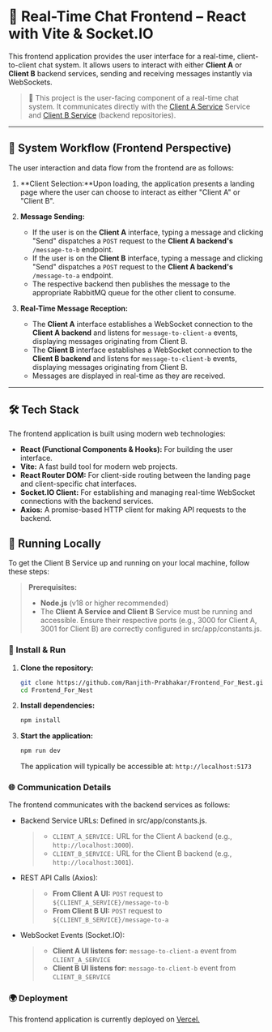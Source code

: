 # 💬 Real-Time Chat Frontend – React with Vite & Socket.IO

This frontend application provides the user interface for a real-time, client-to-client chat system. It allows users to interact with either **Client A** or **Client B** backend services, sending and receiving messages instantly via WebSockets.

> 🧠 This project is the user-facing component of a real-time chat system. It communicates directly with the [Client A Service](https://github.com/Ranjith-Prabhakar/Nest_Client_A) Service and [Client B Service](https://github.com/Ranjith-Prabhakar/Nest_Client_B) (backend repositories).

---

## 🔄 System Workflow (Frontend Perspective)

The user interaction and data flow from the frontend are as follows:

1.  **Client Selection:**Upon loading, the application presents a landing page where the user can choose to interact as either "Client A" or "Client B".
2.  **Message Sending:**

    - If the user is on the **Client A** interface, typing a message and clicking "Send" dispatches a `POST` request to the **Client A backend's** `/message-to-b` endpoint.
    - If the user is on the **Client B** interface, typing a message and clicking "Send" dispatches a `POST` request to the **Client A backend's** `/message-to-a` endpoint.
    - The respective backend then publishes the message to the appropriate RabbitMQ queue for the other client to consume.

3.  **Real-Time Message Reception:**

    - The **Client A** interface establishes a WebSocket connection to the **Client A backend** and listens for `message-to-client-a` events, displaying messages originating from Client B.
    - The **Client B** interface establishes a WebSocket connection to the **Client B backend** and listens for `message-to-client-b` events, displaying messages originating from Client B.
    - Messages are displayed in real-time as they are received.

---

## 🛠️ Tech Stack

The frontend application is built using modern web technologies:

- **React (Functional Components & Hooks):** For building the user interface.
- **Vite:** A fast build tool for modern web projects.
- **React Router DOM:** For client-side routing between the landing page and client-specific chat interfaces.
- **Socket.IO Client:** For establishing and managing real-time WebSocket connections with the backend services.
- **Axios:** A promise-based HTTP client for making API requests to the backend.

## 🚀 Running Locally

To get the Client B Service up and running on your local machine, follow these steps:

> **Prerequisites:**
>
> - **Node.js** (v18 or higher recommended)
> - The **Client A Service and Client B** Service must be running and accessible. Ensure their respective ports (e.g., 3000 for Client A, 3001 for Client B) are correctly configured in src/app/constants.js.

### 🔧 Install & Run

1.  **Clone the repository:**

    ```bash
    git clone https://github.com/Ranjith-Prabhakar/Frontend_For_Nest.git
    cd Frontend_For_Nest
    ```

2.  **Install dependencies:**

    ```bash
    npm install
    ```

3.  **Start the application:**

    ```bash
    npm run dev
    ```

    The application will typically be accessible at: `http://localhost:5173`

### 🌐 Communication Details

The frontend communicates with the backend services as follows:

- Backend Service URLs: Defined in src/app/constants.js.

  > - `CLIENT_A_SERVICE:` URL for the Client A backend (e.g.,` http://localhost:3000`).
  > - `CLIENT_B_SERVICE:` URL for the Client B backend (e.g.,` http://localhost:3001`).

- REST API Calls (Axios):

  > - **From Client A UI:** `POST` request to `${CLIENT_A_SERVICE}/message-to-b`
  > - **From Client B UI:** `POST` request to `${CLIENT_B_SERVICE}/message-to-a`

- WebSocket Events (Socket.IO):

  > - **Client A UI listens for:** `message-to-client-a` event from `CLIENT_A_SERVICE`
  > - **Client B UI listens for:** `message-to-client-b` event from `CLIENT_B_SERVICE`

### 🌍 Deployment

This frontend application is currently deployed on [Vercel.](https://frontend-for-nest.vercel.app/)

